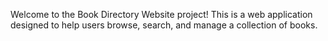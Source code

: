 Welcome to the Book Directory Website project! This is a web application designed to help users browse, search, and manage a collection of books.
